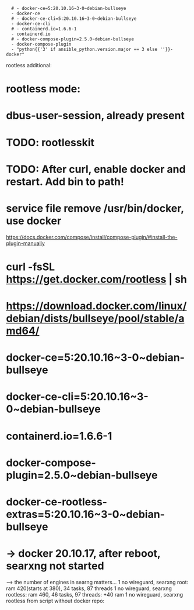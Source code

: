 
      # - docker-ce=5:20.10.16~3-0~debian-bullseye
      - docker-ce
      # - docker-ce-cli=5:20.10.16~3-0~debian-bullseye
      - docker-ce-cli
      # - containerd.io=1.6.6-1
      - containerd.io
      # - docker-compose-plugin=2.5.0~debian-bullseye
      - docker-compose-plugin
      - "python{{'3' if ansible_python.version.major == 3 else ''}}-docker"

rootless additional:

# rootless mode:
# dbus-user-session, already present
# TODO: rootlesskit
# TODO: After curl, enable docker and restart. Add bin to path!
# service file remove /usr/bin/docker, use docker
https://docs.docker.com/compose/install/compose-plugin/#install-the-plugin-manually


# curl -fsSL https://get.docker.com/rootless | sh
# https://download.docker.com/linux/debian/dists/bullseye/pool/stable/amd64/
# docker-ce=5:20.10.16~3-0~debian-bullseye
# docker-ce-cli=5:20.10.16~3-0~debian-bullseye
# containerd.io=1.6.6-1
# docker-compose-plugin=2.5.0~debian-bullseye
# docker-ce-rootless-extras=5:20.10.16~3-0~debian-bullseye
# -> docker 20.10.17, after reboot, searxng not started

--> the number of engines in searng matters...
1 no wireguard, searxng root: ram 420(starts at 380), 34 tasks, 87 threads
1 no wireguard, searxng rootless: ram 460, 46 tasks, 97 threads: +40 ram 
1 no wireguard, searxng rootless from script without docker repo:
